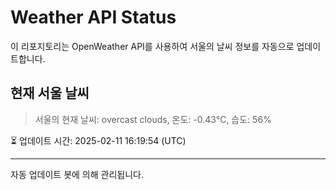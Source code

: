 
# Weather API Status

이 리포지토리는 OpenWeather API를 사용하여 서울의 날씨 정보를 자동으로 업데이트합니다.

## 현재 서울 날씨
> 서울의 현재 날씨: overcast clouds, 온도: -0.43°C, 습도: 56%

⏳ 업데이트 시간: 2025-02-11 16:19:54 (UTC)

---
자동 업데이트 봇에 의해 관리됩니다.
